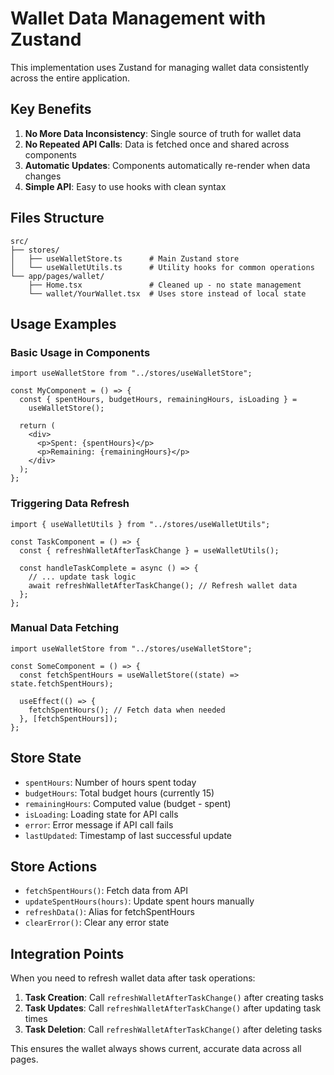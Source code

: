 # Wallet Data Management with Zustand

This implementation uses Zustand for managing wallet data consistently across the entire application.

## Key Benefits

1. **No More Data Inconsistency**: Single source of truth for wallet data
2. **No Repeated API Calls**: Data is fetched once and shared across components
3. **Automatic Updates**: Components automatically re-render when data changes
4. **Simple API**: Easy to use hooks with clean syntax

## Files Structure

```
src/
├── stores/
│   ├── useWalletStore.ts      # Main Zustand store
│   └── useWalletUtils.ts      # Utility hooks for common operations
└── app/pages/wallet/
    ├── Home.tsx               # Cleaned up - no state management
    └── wallet/YourWallet.tsx  # Uses store instead of local state
```

## Usage Examples

### Basic Usage in Components

```tsx
import useWalletStore from "../stores/useWalletStore";

const MyComponent = () => {
  const { spentHours, budgetHours, remainingHours, isLoading } =
    useWalletStore();

  return (
    <div>
      <p>Spent: {spentHours}</p>
      <p>Remaining: {remainingHours}</p>
    </div>
  );
};
```

### Triggering Data Refresh

```tsx
import { useWalletUtils } from "../stores/useWalletUtils";

const TaskComponent = () => {
  const { refreshWalletAfterTaskChange } = useWalletUtils();

  const handleTaskComplete = async () => {
    // ... update task logic
    await refreshWalletAfterTaskChange(); // Refresh wallet data
  };
};
```

### Manual Data Fetching

```tsx
import useWalletStore from "../stores/useWalletStore";

const SomeComponent = () => {
  const fetchSpentHours = useWalletStore((state) => state.fetchSpentHours);

  useEffect(() => {
    fetchSpentHours(); // Fetch data when needed
  }, [fetchSpentHours]);
};
```

## Store State

- `spentHours`: Number of hours spent today
- `budgetHours`: Total budget hours (currently 15)
- `remainingHours`: Computed value (budget - spent)
- `isLoading`: Loading state for API calls
- `error`: Error message if API call fails
- `lastUpdated`: Timestamp of last successful update

## Store Actions

- `fetchSpentHours()`: Fetch data from API
- `updateSpentHours(hours)`: Update spent hours manually
- `refreshData()`: Alias for fetchSpentHours
- `clearError()`: Clear any error state

## Integration Points

When you need to refresh wallet data after task operations:

1. **Task Creation**: Call `refreshWalletAfterTaskChange()` after creating tasks
2. **Task Updates**: Call `refreshWalletAfterTaskChange()` after updating task times
3. **Task Deletion**: Call `refreshWalletAfterTaskChange()` after deleting tasks

This ensures the wallet always shows current, accurate data across all pages.
